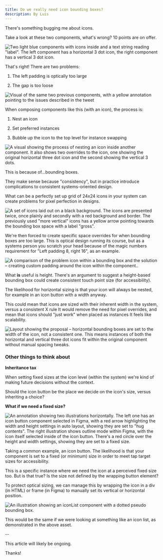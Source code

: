 ```yaml
---
title: Do we really need icon bounding boxes?
description: By Luis
---
```

There's something bugging me about icons.

Take a look at these two components, what's wrong? 10 points are on offer.

![Two light blue components with icons inside and a text string reading "label". The left component has a horizontal 3 dot icon, the right component has a vertical 3 dot icon.](/content/writing/icon-bounding-boxes-1.jpg)

That's right! There are two problems:

1. The left padding is optically too large

2. The gap is too loose

![Visual of the same two previous components, with a yellow annotation pointing to the issues described in the tweet](/content/writing/icon-bounding-boxes-2.jpg)

When composing components like this (with an icon), the process is:

1. Nest an icon

2. Set preferred instances

3. Bubble up the icon to the top level for instance swapping

![A visual showing the process of nesting an icon inside another component. It also shows two overrides to the icon, one showing the original horizontal three dot icon and the second showing the vertical 3 dots.](/content/writing/icon-bounding-boxes-3.jpg)

This is because of...bounding boxes.

They make sense because "consistency", but in practice introduce complications to consistent systems-oriented design.

What can be a perfectly set up grid of 24x24 icons in your system can create problems for pixel perfection in designs.

![A set of icons laid out on a black background. The icons are presented twice, once plainly and secondly with a red background and border. The previously used "more vertical" icons has a yellow arrow pointing towards the bounding box space with a label "gross".](/content/writing/icon-bounding-boxes-4.jpg)

We're then forced to create specific space overrides for when bounding boxes are too large. This is optical design running its course, but as a systems person you scratch your head because of the magic numbers requirement for "Left padding 8, right 16", as an example.

![A comparison of the problem icon within a bounding box and the solution – creating custom padding around the icon within the component..](/content/writing/icon-bounding-boxes-5.jpg)

What **is** useful is height. There's an argument to suggest a height-based bounding box could create consistent touch point size (for accessibility).

The likelihood for horizontal sizing is that your icon will always be nested, for example in an icon button with a width anyway.

This could mean that icons are sized with their inherent width in the system, versus a consistent X rule It would remove the need for pixel overrides, and mean that icons should "just work" when placed as instances It feels like scalability.

![Layout showing the proposal – horizontal bounding boxes are set to the width of the icon, not a consistent one. This means instances of both the horizontal and vertical three dot icons fit within the original component without manual spacing tweaks.](/content/writing/icon-bounding-boxes-6.jpg)

### **Other things to think about**

**Inheritance tax**

When setting fixed sizes at the icon level (within the system) we're kind of making future decisions without the context.

Should the icon button be the place we decide on the icon's size, versus inheriting a choice?

**What if we need a fixed size?**

![An annotation showing two illustrations horizontally. The left one has an icon button component selected in Figma, with a red arrow highlighting the width and height settings in auto layout, showing they are set to "hug contents". The right illustration shows outline mode within Figma, with the icon itself selected inside of the icon button. There's a red circle over the height and width settings, showing they are set to a fixed size.](/content/writing/icon-bounding-boxes-7.jpg)

Taking a common example, an icon button. The likelihood is that your component is set to a fixed (or minimum) size in order to meet tap target sizes for accessibility.

This is a specific instance where we need the icon at a perceived fixed size too. But is that true? Is the size not defined by the wrapping button element?

To protect optical sizing, we can manage this by wrapping the icon in a div (in HTML) or frame (in Figma) to manually set its vertical or horizontal position.

![An illustration showing an iconList component with a dotted pseudo bounding box.](/content/writing/icon-bounding-boxes-8.jpg)

This would be the same if we were looking at something like an icon list, as demonstrated in the above asset.

\--

This article will likely be ongoing.

Thanks!